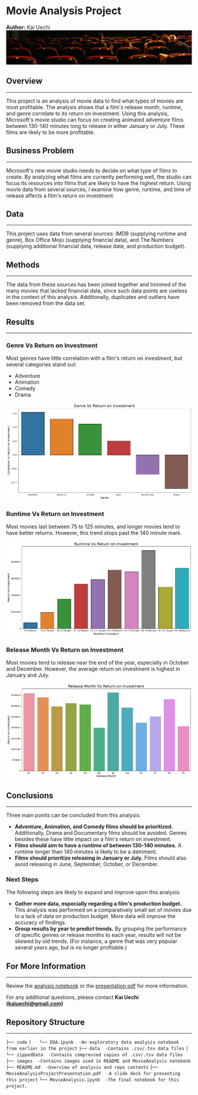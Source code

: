 # Movie Analysis Project
**Author:** Kai Uechi
![](images/image3.jpg)

## Overview
***
This project is an analysis of movie data to find what types of movies are most profitable. The analysis shows that a film's release month, runtime, and genre correlate to its return on investment. Using this analysis, Microsoft's movie studio can focus on creating animated adventure films between 130-140 minutes long to release in either January or July. These films are likely to be more profitable.


## Business Problem
***
Microsoft's new movie studio needs to decide on what type of films to create. By analyzing what films are currently performing well, the studio can focus its resources into films that are likely to have the highest return. Using movie data from several sources, I examine how genre, runtime, and time of release affects a film's return on investment.

## Data
***
This project uses data from several sources: IMDB (supplying runtime and genre), Box Office Mojo (supplying financial data), and The Numbers (supplying additional financial data, release date, and production budget).

## Methods
***
The data from these sources has been joined together and trimmed of the many movies that lacked financial data, since such data points are useless in the context of this analysis. Additionally, duplicates and outliers have been removed from the data set.

## Results
***
### Genre Vs Return on Investment

Most genres have little correlation with a film's return on investment, but several categories stand out:
* Adventure
* Animation
* Comedy
* Drama

![](images/genre_corr_bar.png)

### Runtime Vs Return on Investment

Most movies last between 75 to 125 minutes, and longer movies tend to have better returns.
However, this trend stops past the 140 minute mark.

![](images/runtime_roi.png)

### Release Month Vs Return on Investment

Most movies tend to release near the end of the year, especially in October and December.
However, the average return on investment is highest in January and July.

![](images/releasemonth_roi.png)

## Conclusions
***
Three main points can be concluded from this analysis:
* **Adventure, Animation, and Comedy films should be prioritized.** Additionally, Drama and Documentary films should be avoided. Genres besides these have little impact on a film's return on investment.
* **Films should aim to have a runtime of between 130-140 minutes.** A runtime longer than 140 minutes is likely to be a detriment.
* **Films should prioritize releasing in January or July.** Films should also avoid releasing in June, September, October, or December. 


### Next Steps

The following steps are likely to expand and improve upon this analysis:
* **Gather more data, especially regarding a film's production budget.** This analysis was performed on a comparatively small set of movies due to a lack of data on production budget. More data will improve the accuracy of findings.
* **Group results by year to predict trends.** By grouping the performance of specific genres or release months to each year, results will not be skewed by old trends. (For instance, a genre that was very popular several years ago, but is no longer profitable.)

## For More Information
***
Review the [analysis notebook](./MovieAnalysis.ipynb) or the [presentation pdf](./MovieAnalysisProjectPresentation.pdf) for more information.

For any additional questions, please contact **Kai Uechi (kaiuechi@gmail.com)**

## Repository Structure
***

`├── code`
`│   └── EDA.ipynb  -An exploratory data analysis notebook from earlier in the project`
`├── data  -Contains .csv/.tsv data files`
`│   └── zippedData  -Contains compressed copies of .csv/.tsv data files`
`├── images  -Contains images used in README and MovieAnalysis notebook`
`├── README.md  -Overview of analysis and repo contents`
`├── MovieAnalysisProjectPresentation.pdf  -A slide deck for presenting this project`
`└── MovieAnalysis.ipynb  -The final notebook for this project.`